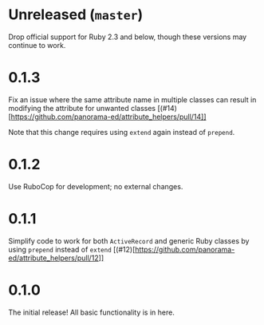 # Unreleased (`master`)

Drop official support for Ruby 2.3 and below, though these versions may continue
to work.

# 0.1.3

Fix an issue where the same attribute name in multiple classes can result in
modifying the attribute for unwanted classes
[(#14)[https://github.com/panorama-ed/attribute_helpers/pull/14]]

Note that this change requires using `extend` again instead of `prepend`.

# 0.1.2

Use RuboCop for development; no external changes.

# 0.1.1

Simplify code to work for both `ActiveRecord` and generic Ruby classes by using
`prepend` instead of `extend`
[(#12)[https://github.com/panorama-ed/attribute_helpers/pull/12]]

# 0.1.0

The initial release! All basic functionality is in here.
